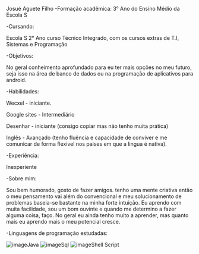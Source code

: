 Josué Aguete Filho 
-Formação acadêmica:
3° Ano do Ensino Médio da Escola S

-Cursando:

Escola S 2° Ano curso Técnico Integrado, com os cursos extras de T.I, Sistemas e Programação

-Objetivos:

No geral conheimento aprofundado para eu ter mais opções no meu futuro, seja isso na área de banco de dados ou na programação de aplicativos para android.

-Habilidades:

Wecxel - iniciante.

Google sites - Intermediário

Desenhar - iniciante (consigo copiar  mas não tenho muita prática)

Inglês - Avançado (tenho fluência e capacidade de conviver e me comunicar de forma flexivel nos paises em que a lingua é nativa).

-Experiência:

Inexperiente

-Sobre mim:

Sou bem humorado, gosto de fazer amigos. tenho uma mente criativa então o meu pensamento vai além do convencional e meu solucionamento de problemas baseia-se bastante na minha forte intuição. Eu aprendo com muita facilidade, sou um bom ouvinte e quando me determino a fazer alguma coisa, faço. No geral eu ainda tenho muito a aprender, mas quanto mais eu aprendo mais o meu potencial cresce.

-Linguagens de programação estudadas:

![image](https://user-images.githubusercontent.com/83778317/182199358-216e32e0-e970-425e-9f63-1fbc18f7bc57.png)Java
![image](https://user-images.githubusercontent.com/83778317/182199595-4b708dba-b401-4424-bf69-c29fe2f61d1f.png)Sql
![image](https://user-images.githubusercontent.com/83778317/182208577-dc5bb770-f836-44e0-9409-a58f72d3fc7e.png)Shell Script

